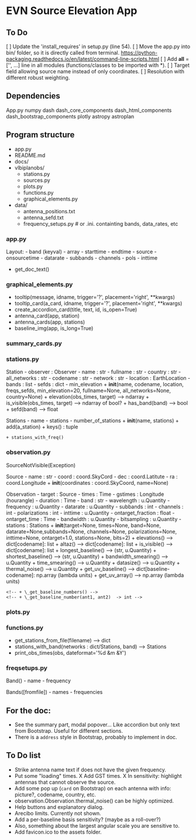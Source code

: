 
#  EVN Source Elevation App


## To Do

[ ] Update the 'install_requires' in setup.py (line 54).
[ ] Move the app.py into bin/ folder, so it is directly called from terminal.
    https://python-packaging.readthedocs.io/en/latest/command-line-scripts.html
[ ] Add __all__ = ['', ...]   line in all modules (functions/classes to be imported with \*).
[ ] Target field allowing source name instead of only coordinates.
[ ] Resolution with different robust weighting.


## Dependencies

App.py
numpy
dash
dash_core_components
dash_html_components
dash_bootstrap_components
plotly
astropy
astroplan





## Program structure

- app.py
- README.md
- docs/
- vlbiplanobs/
    - stations.py
    - sources.py
    - plots.py
    - functions.py
    - graphical_elements.py
- data/
    - antenna_positions.txt
    - antenna_sefd.txt
    - frequency_setups.py # or .ini. containting bands, data_rates, etc


### app.py

Layout:
    - band  (keyval)
    - array
    - starttime
    - endtime
    - source
    - onsourcetime
    - datarate
    - subbands
    - channels
    - pols
    - inttime

+ get_doc_text()



### graphical_elements.py

+ tooltip(message, idname, trigger='?', placement='right', \*\*kwargs)
+ tooltip_card(a_card, idname, trigger='?', placement='right', \*\*kwargs)
+ create_accordion_card(title, text, id, is_open=True)
+ antenna_card(app, station)
+ antenna_cards(app, stations)
+ baseline_img(app, is_long=True)


### summary_cards.py




### stations.py

Station
    - observer : Observer
    - name : str
    - fullname : str
    - country : str
    - all_networks : str
    - codename : str
    - network : str
    - location : EarthLocation
    - bands : list
    - sefds : dict
    - min_elevation
    + __init__(name, codename, location, freqs_sefds, min_elevation=20, fullname=None,
all_networks=None, country=None)
    + elevation(obs_times, target) --> ndarray
    + is_visible(obs_times, target) --> ndarray of bool?
    + has_band(band) --> bool
    + sefd(band) --> float

Stations
    - name
    - stations
    - number_of_stations
    + __init__(name, stations)
    + add(a_station)
    + keys()  : tuple

    + stations_with_freq()



### observation.py

SourceNotVisible(Exception)

Source
    - name : str
    - coord : coord.SkyCord
    - dec : coord.Latitute
    - ra : coord.Longitude
    + __init__(coordinates : coord.SkyCoord, name=None)

Observation
    - target : Source
    - times : Time
    - gstimes :  Longitude (hourangle)
    - duration : Time
    - band : str
    - wavelength : u.Quantity
    - frequency : u.Quantity
    - datarate : u.Quantity
    - subbands : int
    - channels : int
    - polarizations : int
    - inttime : u.Quantity
    - ontarget_fraction : float
    - ontarget_time : Time
    - bandwidth : u.Quantity
    - bitsampling : u.Quantity
    - stations : Stations
    + __init__(target=None, times=None, band=None, datarate=None,subbands=None,
               channels=None, polarizations=None, inttime=None, ontarget=1.0,
               stations=None, bits=2)
    + elevations() --> dict[codename]: list
    + altaz() --> dict[codename]: list
    + is_visible() --> dict[codename]: list
    + longest_baseline() --> (str, u.Quantity)
    + shortest_baseline() --> (str, u.Quantity)
    + bandwidth_smearing() --> u.Quantity
    + time_smearing() --> u.Quantity
    + datasize() --> u.Quantity
    + thermal_noise() --> u.Quantity
    + get_uv_baseline() --> dict[baseline-codename]: np.array (lambda units)
    + get_uv_array() --> np.array (lambda units)

    <!-- + \_get_baseline_numbers() -->
    <!-- + \_get_baseline_number(ant1, ant2)  -> int -->



### plots.py


### functions.py


+ get_stations_from_file(filename) --> dict
+ stations_with_band(networks : dict/Stations, band) --> Stations
+ print_obs_times(obs, dateformat='%d &m &Y')




### freqsetups.py

Band()
    - name
    - frequency

Bands([fromfile])
    - names
    - frequencies




## For the doc:

- See the summary part, modal popover... Like accordion but only text from Bootstrap. Useful for different sections.
- There is a `address` style in Bootstrap, probably to implement in doc.


## To Do list

- Strike antenna name text if does not have the given frequency.
- Put some "loading" times.
X Add GST times.
X In sensitivity: highlight antennas that cannot observe the source.
- Add some pop up (`card` on Bootstrap) on each antenna with info: picture?, codename, country, etc.
- observation.Observation.thermal_noise() can be highly optimized.
- Help buttons and explanatory dialog.
- Arecibo limits. Currently not shown.
- Add a per-baseline basis sensitivity? (maybe as a roll-over?)
- Also, something about the largest angular scale you are sensitive to.
- Add favicon.ico to the assets folder.






